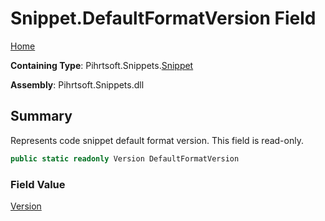 # Snippet\.DefaultFormatVersion Field

[Home](../../../../README.md)

**Containing Type**: Pihrtsoft\.Snippets\.[Snippet](../README.md)

**Assembly**: Pihrtsoft\.Snippets\.dll

## Summary

Represents code snippet default format version\. This field is read\-only\.

```csharp
public static readonly Version DefaultFormatVersion
```

### Field Value

[Version](https://docs.microsoft.com/en-us/dotnet/api/system.version)

